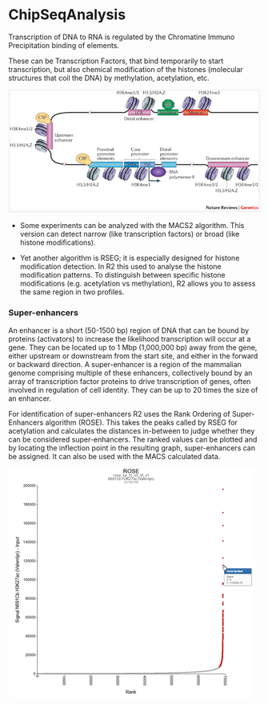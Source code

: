 # ChipSeqAnalysis

Transcription of DNA to RNA is regulated by the Chromatine Immuno Precipitation binding of elements. 

These can be Transcription Factors, that bind temporarily to start transcription, but also chemical modification of the histones (molecular structures that coil the DNA) by methylation, acetylation, etc. 

![Examples](Images/IntAnalysis_ChIPSeq_Transcription.png)


* Some experiments can be analyzed with the MACS2 algorithm. This version can detect narrow (like transcription factors) or broad (like histone modifications).

* Yet another algorithm is RSEG; it is especially designed for histone modification detection. In R2 this used to analyse the histone modification patterns. To distinguish between specific histone modifications (e.g. acetylation vs methylation), R2 allows you to assess the same region in two profiles.

### Super-enhancers

An enhancer is a short (50-1500 bp) region of DNA that can be bound by proteins (activators) to increase the likelihood transcription will occur at a gene. They can be located up to 1 Mbp (1,000,000 bp) away from the gene, either upstream or downstream from the start site, and either in the forward or backward direction. A super-enhancer is a region of the mammalian genome comprising multiple of these enhancers, collectively bound by an array of transcription factor proteins to drive transcription of genes, often involved in regulation of cell identity. They can be up to 20 times the size of an enhancer.

For identification of super-enhancers R2 uses the Rank Ordering of Super-Enhancers algorithm (ROSE). This takes the peaks called by RSEG for acetylation and calculates the distances in-between to judge whether they can be considered super-enhancers. The ranked values can be plotted and by locating the inflection point in the resulting graph, super-enhancers can be assigned. It can also be used with the MACS calculated data. 

![Examples](Images/IntAnalysis_ChIPSeq_InflectionPoint.png)

































